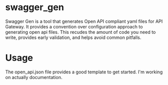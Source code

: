 # swagger_gen
Swagger Gen is a tool that generates Open API compliant yaml files for API Gateway. It provides a convention over configuration approach to generating open api files. This recudes the amount of code you need to write, provides early validation, and helps avoid common pitfalls.

# Usage
The open_api.json file provides a good template to get started. I'm working on actually documentation.
